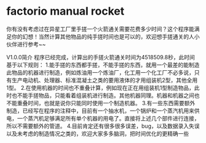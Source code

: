 # factorio manual rocket
 你有没有考虑过在异星工厂里手搓一个火箭通关需要花费多少时间？这个程序能满足你的幻想！当然计算其他物品的纯手搓时间也是可以的，欢迎想手搓通关的人小伙伴进行参考~~

 V1.0.0简介
程序已经完成，计算出的手搓火箭通关时间为4518509.8秒，此时间基于以下规则：
1.能手搓的东西都手搓，不能手搓的东西，就用一个最差的能制造此物品的机器进行制造，例如炼油用一个炼油厂，化工用一个化工厂不必多说，只有生产电动机、处理器、标准混凝土之类的要用液体的才用组装机2型，其他全用1型。
2.在使用机器的时间也不重叠计算，例如现在正在用组装机1型制造物品，此时也不能手搓物品，只能看着组装机进行制造。其他机器同理。机器和机器之间也不能重叠时间，也就是说你只能同时使用一个制造机器。
3.有一些东西需要额外制造，已经写在程序的注释中，目前有一个抽水机，一个锅炉和一个蒸汽机用来供电，一个蒸汽机足够满足所有单个机器的用电了。直接将上述几个部件进行连接，所以不需要额外的管道。
4.目前肯定还有很多很多误差，bug，以及数据录入失误以及未考虑的制造情况之类的，欢迎大家多多脑洞，把时间优化的更精确一些

